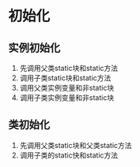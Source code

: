 # 初始化
## 实例初始化

1. 先调用父类static块和static方法
2. 调用子类static块和static方法
3. 调用父类实例变量和非static块
4. 调用子类实例变量和非static块



## 类初始化
1. 先调用父类static块和父类static方法
2. 调用子类的static快和static方法
